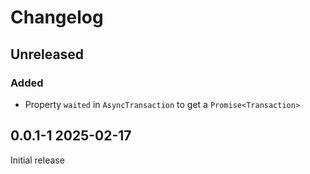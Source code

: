 # Changelog

## Unreleased

### Added

- Property `waited` in `AsyncTransaction` to get a `Promise<Transaction>`

## 0.0.1-1 2025-02-17

Initial release
